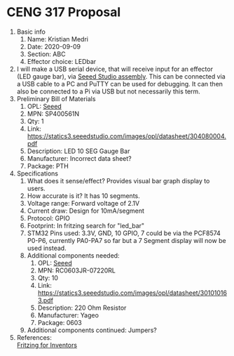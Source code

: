 # CENG 317 Proposal
1. Basic info
    1. Name: Kristian Medri
	2. Date: 2020-09-09
	3. Section: ABC
	4. Effector choice: LEDbar
2. I will make a USB serial device, that will receive input for an effector (LED gauge bar), via [Seeed Studio assembly](https://www.seeedstudio.com/fusion_pcb.html). This can be connected via a USB cable to a PC and PuTTY can be used for debugging. It can then also be connected to a Pi via USB but not necessarily this term. 
3. Preliminary Bill of Materials
    1. OPL: [Seeed](https://www.seeedstudio.com/opl.html)
    2. MPN: SP400561N
	3. Qty: 1
	4. Link: https://statics3.seeedstudio.com/images/opl/datasheet/304080004.pdf
    5. Description:	LED 10 SEG Gauge Bar
	6. Manufacturer: Incorrect data sheet?
	7. Package: PTH
4. Specifications
    1. What does it sense/effect? Provides visual bar graph display to users.
	2. How accurate is it? It has 10 segments.
    3. Voltage range: Forward voltage of 2.1V
	4. Current draw: Design for 10mA/segment
	5. Protocol: GPIO
	6. Footprint: In fritzing search for "led_bar" 
	7. STM32 Pins used: 3.3V, GND, 10 GPIO, 7 could be via the PCF8574 P0-P6, currently PA0-PA7 so far but a 7 Segment display will now be used instead.
	8. Additional components needed:
	    1. OPL: [Seeed](https://www.seeedstudio.com/opl.html)
		2. MPN: RC0603JR-07220RL
		3. Qty: 10
		4. Link: https://statics3.seeedstudio.com/images/opl/datasheet/301010163.pdf
		5. Description:	220 Ohm Resistor
		6. Manufacturer: Yageo
		7. Package: 0603
    7. Additional components continued: Jumpers?
5. References:    
[Fritzing for Inventors](https://learning-oreilly-com.ezproxy.humber.ca/library/view/fritzing-for-inventors/9780071844642/ch01.html#ch01)    
